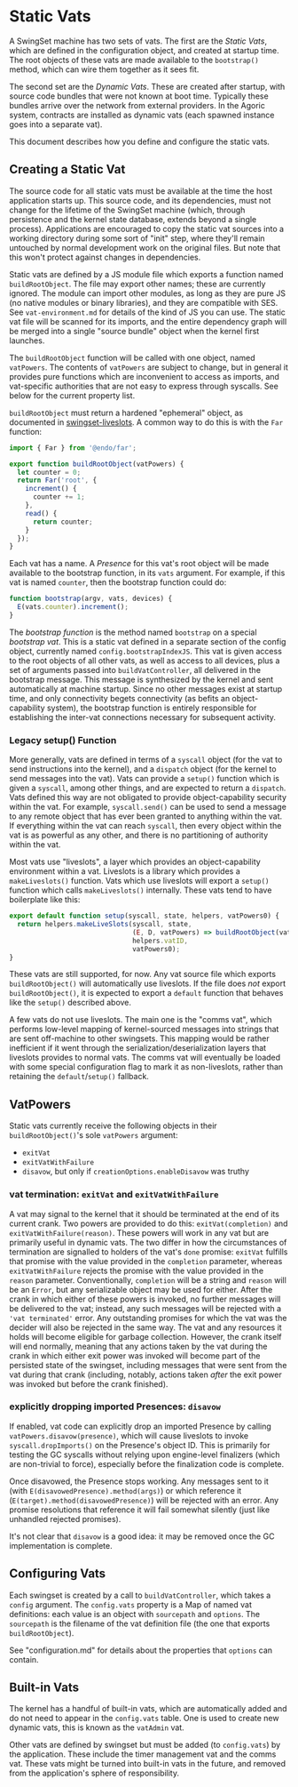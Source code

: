 # Static Vats

A SwingSet machine has two sets of vats. The first are the *Static Vats*, which are defined in the configuration object, and created at startup time. The root objects of these vats are made available to the `bootstrap()` method, which can wire them together as it sees fit.

The second set are the *Dynamic Vats*. These are created after startup, with source code bundles that were not known at boot time. Typically these bundles arrive over the network from external providers. In the Agoric system, contracts are installed as dynamic vats (each spawned instance goes into a separate vat).

This document describes how you define and configure the static vats.

## Creating a Static Vat

The source code for all static vats must be available at the time the host application starts up. This source code, and its dependencies, must not change for the lifetime of the SwingSet machine (which, through persistence and the kernel state database, extends beyond a single process). Applications are encouraged to copy the static vat sources into a working directory during some sort of "init" step, where they'll remain untouched by normal development work on the original files. But note that this won't protect against changes in dependencies.

Static vats are defined by a JS module file which exports a function named `buildRootObject`. The file may export other names; these are currently ignored. The module can import other modules, as long as they are pure JS (no native modules or binary libraries), and they are compatible with SES. See `vat-environment.md` for details of the kind of JS you can use. The static vat file will be scanned for its imports, and the entire dependency graph will be merged into a single "source bundle" object when the kernel first launches.

The `buildRootObject` function will be called with one object, named `vatPowers`. The contents of `vatPowers` are subject to change, but in general it provides pure functions which are inconvenient to access as imports, and vat-specific authorities that are not easy to express through syscalls. See below for the current property list.

`buildRootObject` must return a hardened "ephemeral" object, as documented in [swingset-liveslots](https://github.com/Agoric/agoric-sdk/blob/master/packages/swingset-liveslots/docs/liveslots.md#buildrootobject). A common way to do this is with the `Far` function:

```js
import { Far } from '@endo/far';

export function buildRootObject(vatPowers) {
  let counter = 0;
  return Far('root', {
    increment() {
      counter += 1;
    },
    read() {
      return counter;
    }
  });
}
```

Each vat has a name. A *Presence* for this vat's root object will be made available to the bootstrap function, in its `vats` argument. For example, if this vat is named `counter`, then the bootstrap function could do:

```js
function bootstrap(argv, vats, devices) {
  E(vats.counter).increment();
}
```

The *bootstrap function* is the method named `bootstrap` on a special *bootstrap vat*. This is a static vat defined in a separate section of the config object, currently named `config.bootstrapIndexJS`. This vat is given access to the root objects of all other vats, as well as access to all devices, plus a set of arguments passed into `buildVatController`, all delivered in the bootstrap message. This message is synthesized by the kernel and sent automatically at machine startup. Since no other messages exist at startup time, and only connectivity begets connectivity (as befits an object-capability system), the bootstrap function is entirely responsible for establishing the inter-vat connections necessary for subsequent activity.

### Legacy setup() Function

More generally, vats are defined in terms of a `syscall` object (for the vat to send instructions into the kernel), and a `dispatch` object (for the kernel to send messages into the vat). Vats can provide a `setup()` function which is given a `syscall`, among other things, and are expected to return a `dispatch`. Vats defined this way are not obligated to provide object-capability security within the vat. For example, `syscall.send()` can be used to send a message to any remote object that has ever been granted to anything within the vat. If everything within the vat can reach `syscall`, then every object within the vat is as powerful as any other, and there is no partitioning of authority within the vat.

Most vats use "liveslots", a layer which provides an object-capability environment within a vat. Liveslots is a library which provides a `makeLiveslots()` function. Vats which use liveslots will export a `setup()` function which calls `makeLiveslots()` internally. These vats tend to have boilerplate like this:

```js
export default function setup(syscall, state, helpers, vatPowers0) {
  return helpers.makeLiveSlots(syscall, state,
                               (E, D, vatPowers) => buildRootObject(vatPowers),
                               helpers.vatID,
                               vatPowers0);
}
```

These vats are still supported, for now. Any vat source file which exports `buildRootObject()` will automatically use liveslots. If the file does *not* export `buildRootObject()`, it is expected to export a `default` function that behaves like the `setup()` described above.

A few vats do not use liveslots. The main one is the "comms vat", which performs low-level mapping of kernel-sourced messages into strings that are sent off-machine to other swingsets. This mapping would be rather inefficient if it went through the serialization/deserialization layers that liveslots provides to normal vats. The comms vat will eventually be loaded with some special configuration flag to mark it as non-liveslots, rather than retaining the `default`/`setup()` fallback.

## VatPowers

Static vats currently receive the following objects in their `buildRootObject()`'s sole `vatPowers` argument:

* `exitVat`
* `exitVatWithFailure`
* `disavow`, but only if `creationOptions.enableDisavow` was truthy

### vat termination: `exitVat` and `exitVatWithFailure`

A vat may signal to the kernel that it should be terminated at the end of its current crank.  Two powers are provided to do this: `exitVat(completion)` and `exitVatWithFailure(reason)`.  These powers will work in any vat but are primarily useful in dynamic vats.  The two differ in how the circumstances of termination are signalled to holders of the vat's `done` promise: `exitVat` fulfills that promise with the value provided in the `completion` parameter, whereas `exitVatWithFailure` rejects the promise with the value provided in the `reason` parameter.  Conventionally, `completion` will be a string and `reason` will be an `Error`, but any serializable object may be used for either.  After the crank in which either of these powers is invoked, no further messages will be delivered to the vat; instead, any such messages will be rejected with a `'vat terminated'` error.  Any outstanding promises for which the vat was the decider will also be rejected in the same way.  The vat and any resources it holds will become eligible for garbage collection.  However, the crank itself will end normally, meaning that any actions taken by the vat during the crank in which either exit power was invoked will become part of the persisted state of the swingset, including messages that were sent from the vat during that crank (including, notably, actions taken _after_ the exit power was invoked but before the crank finished).

### explicitly dropping imported Presences: `disavow`

If enabled, vat code can explicitly drop an imported Presence by calling `vatPowers.disavow(presence)`, which will cause liveslots to invoke `syscall.dropImports()` on the Presence's object ID. This is primarily for testing the GC syscalls without relying upon engine-level finalizers (which are non-trivial to force), especially before the finalization code is complete.

Once disavowed, the Presence stops working. Any messages sent to it (with `E(disavowedPresence).method(args)`) or which reference it (`E(target).method(disavowedPresence)`) will be rejected with an error. Any promise resolutions that reference it will fail somewhat silently (just like unhandled rejected promises).

It's not clear that `disavow` is a good idea: it may be removed once the GC implementation is complete.

## Configuring Vats

Each swingset is created by a call to `buildVatController`, which takes a `config` argument. The `config.vats` property is a Map of named vat definitions: each value is an object with `sourcepath` and `options`. The `sourcepath` is the filename of the vat definition file (the one that exports `buildRootObject`).

See "configuration.md" for details about the properties that `options` can contain.

## Built-in Vats

The kernel has a handful of built-in vats, which are automatically added and do not need to appear in the `config.vats` table. One is used to create new dynamic vats, this is known as the `vatAdmin` vat.

Other vats are defined by swingset but must be added (to `config.vats`) by the application. These include the timer management vat and the comms vat. These vats might be turned into built-in vats in the future, and removed from the application's sphere of responsibility.
